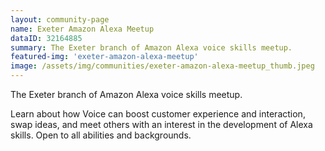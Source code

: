 ```yaml
---
layout: community-page
name: Exeter Amazon Alexa Meetup
dataID: 32164885
summary: The Exeter branch of Amazon Alexa voice skills meetup.
featured-img: 'exeter-amazon-alexa-meetup'
image: /assets/img/communities/exeter-amazon-alexa-meetup_thumb.jpeg
---
```


The Exeter branch of Amazon Alexa voice skills meetup.

Learn about how Voice can boost customer experience and interaction, swap ideas,
and meet others with an interest in the development of Alexa skills. Open to all
abilities and backgrounds.
